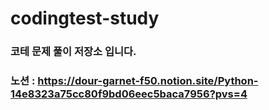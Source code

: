 # codingtest-study
### 코테 문제 풀이 저장소 입니다.
### 노션 :  https://dour-garnet-f50.notion.site/Python-14e8323a75cc80f9bd06eec5baca7956?pvs=4
